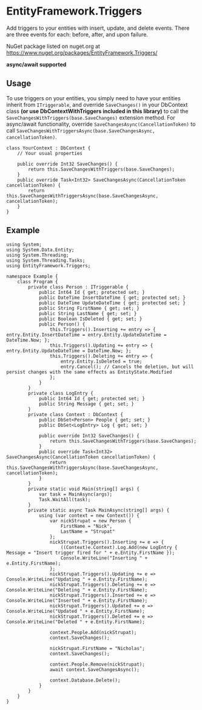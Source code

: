 EntityFramework.Triggers
=======================

Add triggers to your entities with insert, update, and delete events. There are three events for each: before, after, and upon failure.

NuGet package listed on nuget.org at https://www.nuget.org/packages/EntityFramework.Triggers/

<strong>async/await supported</strong>

## Usage

To use triggers on your entities, you simply need to have your entities inherit from `ITriggerable`, and override `SaveChanges()` in your DbContext class **(or use DbContextWithTriggers included in this library)** to call the `SaveChangesWithTriggers(base.SaveChanges)` extension method. For async/await functionality, override `SaveChangesAsync(CancellationToken)` to call `SaveChangesWithTriggersAsync(base.SaveChangesAsync, cancellationToken)`.

	class YourContext : DbContext {
		// Your usual properties

		public override Int32 SaveChanges() {
			return this.SaveChangesWithTriggers(base.SaveChanges);
		}
		public override Task<Int32> SaveChangesAsync(CancellationToken cancellationToken) {
			return this.SaveChangesWithTriggersAsync(base.SaveChangesAsync, cancellationToken);
		}
	}

## Example

	using System;
	using System.Data.Entity;
	using System.Threading;
	using System.Threading.Tasks;
	using EntityFramework.Triggers;

	namespace Example {
		class Program {
			private class Person : ITriggerable {
				public Int64 Id { get; protected set; }
				public DateTime InsertDateTime { get; protected set; }
				public DateTime UpdateDateTime { get; protected set; }
				public String FirstName { get; set; }
				public String LastName { get; set; }
				public Boolean IsDeleted { get; set; }
				public Person() {
					this.Triggers().Inserting += entry => { entry.Entity.InsertDateTime = entry.Entity.UpdateDateTime = DateTime.Now; };
					this.Triggers().Updating += entry => { entry.Entity.UpdateDateTime = DateTime.Now; };
					this.Triggers().Deleting += entry => {
						entry.Entity.IsDeleted = true;
						entry.Cancel(); // Cancels the deletion, but will persist changes with the same effects as EntityState.Modified
					};
				}
			}
			private class LogEntry {
				public Int64 Id { get; protected set; }
				public String Message { get; set; }
			}
			private class Context : DbContext {
				public DbSet<Person> People { get; set; }
				public DbSet<LogEntry> Log { get; set; }

				public override Int32 SaveChanges() {
					return this.SaveChangesWithTriggers(base.SaveChanges);
				}
				public override Task<Int32> SaveChangesAsync(CancellationToken cancellationToken) {
					return this.SaveChangesWithTriggersAsync(base.SaveChangesAsync, cancellationToken);
				}
			}
			private static void Main(string[] args) {
				var task = MainAsync(args);
				Task.WaitAll(task);
			}
			private static async Task MainAsync(string[] args) {
				using (var context = new Context()) {
					var nickStrupat = new Person {
						FirstName = "Nick",
						LastName = "Strupat"
					};
					nickStrupat.Triggers().Inserting += e => {
						((Context)e.Context).Log.Add(new LogEntry { Message = "Insert trigger fired for " + e.Entity.FirstName });
						Console.WriteLine("Inserting " + e.Entity.FirstName);
					};
					nickStrupat.Triggers().Updating += e => Console.WriteLine("Updating " + e.Entity.FirstName);
					nickStrupat.Triggers().Deleting += e => Console.WriteLine("Deleting " + e.Entity.FirstName);
					nickStrupat.Triggers().Inserted += e => Console.WriteLine("Inserted " + e.Entity.FirstName);
					nickStrupat.Triggers().Updated += e => Console.WriteLine("Updated " + e.Entity.FirstName);
					nickStrupat.Triggers().Deleted += e => Console.WriteLine("Deleted " + e.Entity.FirstName);

					context.People.Add(nickStrupat);
					context.SaveChanges();

					nickStrupat.FirstName = "Nicholas";
					context.SaveChanges();

					context.People.Remove(nickStrupat);
					await context.SaveChangesAsync();

					context.Database.Delete();
				}
			}
		}
	}